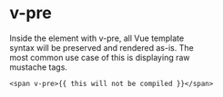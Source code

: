 # v-pre

Inside the element with v-pre, all Vue template  
syntax will be preserved and rendered as-is. The  
most common use case of this is displaying raw  
mustache tags.  

```vue
<span v-pre>{{ this will not be compiled }}</span>
```
